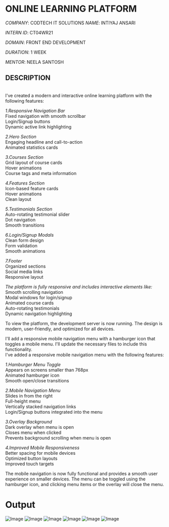 # ONLINE LEARNING PLATFORM

*COMPANY*: CODTECH IT SOLUTIONS
*NAME*: INTIYAJ ANSARI 

*INTERN ID*: CT04WR21

*DOMAIN*: FRONT END DEVELOPMENT

*DURATION*: 1 WEEK

*MENTOR*: NEELA SANTOSH

## DESCRIPTION
<br>
I've created a modern and interactive online learning platform with the following features:

*1.Responsive Navigation Bar*
<br>
    Fixed navigation with smooth scrollbar
    <br>
    Login/Signup buttons
    <br>
    Dynamic active link highlighting
    <br>

*2.Hero Section*
<br>
    Engaging headline and call-to-action
    <br>
    Animated statistics cards
    <br>

*3.Courses Section*
<br>
    Grid layout of course cards
    <br>
    Hover animations
    <br>
    Course tags and meta information
    <br>
    
*4.Features Section*
<br>
    Icon-based feature cards
    <br>
    Hover animations
    <br>
    Clean layout
    <br>
    
*5.Testimonials Section*
<br>
    Auto-rotating testimonial slider
    <br>
    Dot navigation
    <br>
    Smooth transitions
    <br>

*6.Login/Signup Modals*
<br>
    Clean form design
    <br>
    Form validation
    <br>
    Smooth animations
    <br>
    
*7.Footer*
<br>
    Organized sections
    <br>
    Social media links
    <br>
    Responsive layout
    <br>

*The platform is fully responsive and includes interactive elements like:*
    Smooth scrolling navigation
    <br>
    Modal windows for login/signup
    <br>
    Animated course cards
    <br>
    Auto-rotating testimonials
    <br>
    Dynamic navigation highlighting
    <br>

To view the platform, the development server is now running. The design is modern, user-friendly, and optimized for all devices.
<br>

I'll add a responsive mobile navigation menu with a hamburger icon that toggles a mobile menu. I'll update the necessary files to include this functionality.
<br>
I've added a responsive mobile navigation menu with the following features:
<br>

*1.Hamburger Menu Toggle*
<br>
    Appears on screens smaller than 768px
    <br>
    Animated hamburger icon
    <br>
    Smooth open/close transitions
    <br>
    
*2.Mobile Navigation Menu*
<br>
    Slides in from the right
    <br>
    Full-height menu
    <br>
    Vertically stacked navigation links
    <br>
    Login/Signup buttons integrated into the menu
    <br>
    
*3.Overlay Background*
<br>
    Dark overlay when menu is open
    <br>
    Closes menu when clicked
    <br>
    Prevents background scrolling when menu is open
    <br>
    
*4.Improved Mobile Responsiveness*
<br>
    Better spacing for mobile devices
    <br>
    Optimized button layouts
    <br>
    Improved touch targets
    <br>

The mobile navigation is now fully functional and provides a smooth user experience on smaller devices. The menu can be toggled using the hamburger icon, and clicking menu items or the overlay will close the menu.

# Output

![Image](https://github.com/user-attachments/assets/96031f9c-a2ca-422b-ab97-9459fce24d38)
![Image](https://github.com/user-attachments/assets/9f65df52-4778-4c57-8d22-a018f5a95dcb)
![Image](https://github.com/user-attachments/assets/5edfcc25-e146-4008-abe5-bd60598ae223)
![Image](https://github.com/user-attachments/assets/faa882ba-5114-4051-ad9e-f8c408332f09)
![Image](https://github.com/user-attachments/assets/8195fc63-8d2c-4e3e-b0bf-493a742a1889)
![Image](https://github.com/user-attachments/assets/64f53f10-2baf-4614-b7e8-024fd1862d4c)
